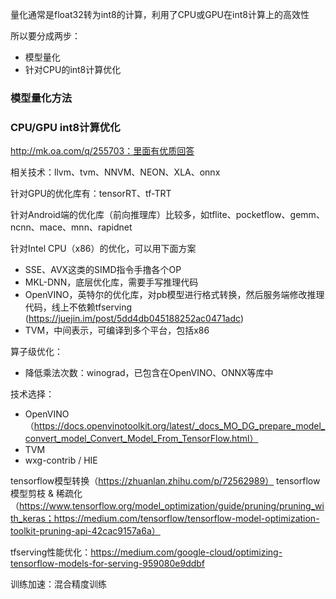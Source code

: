 量化通常是float32转为int8的计算，利用了CPU或GPU在int8计算上的高效性

所以要分成两步：
- 模型量化
- 针对CPU的int8计算优化

### 模型量化方法

### CPU/GPU int8计算优化
http://mk.oa.com/q/255703：里面有优质回答

相关技术：llvm、tvm、NNVM、NEON、XLA、onnx

针对GPU的优化库有：tensorRT、tf-TRT

针对Android端的优化库（前向推理库）比较多，如tflite、pocketflow、gemm、ncnn、mace、mnn、rapidnet

针对Intel CPU（x86）的优化，可以用下面方案
- SSE、AVX这类的SIMD指令手撸各个OP
- MKL-DNN，底层优化库，需要手写推理代码
- OpenVINO，英特尔的优化库，对pb模型进行格式转换，然后服务端修改推理代码，线上不依赖tfserving (https://juejin.im/post/5dd4db045188252ac0471adc)
- TVM，中间表示，可编译到多个平台，包括x86

算子级优化：
- 降低乘法次数：winograd，已包含在OpenVINO、ONNX等库中

技术选择：
- OpenVINO（https://docs.openvinotoolkit.org/latest/_docs_MO_DG_prepare_model_convert_model_Convert_Model_From_TensorFlow.html）
- TVM
- wxg-contrib / HIE

tensorflow模型转换（https://zhuanlan.zhihu.com/p/72562989）
tensorflow模型剪枝 & 稀疏化（https://www.tensorflow.org/model_optimization/guide/pruning/pruning_with_keras；https://medium.com/tensorflow/tensorflow-model-optimization-toolkit-pruning-api-42cac9157a6a）

tfserving性能优化：https://medium.com/google-cloud/optimizing-tensorflow-models-for-serving-959080e9ddbf

训练加速：混合精度训练

